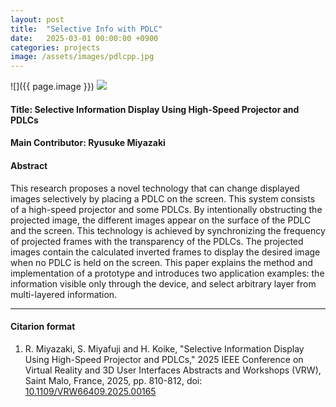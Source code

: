 ```yaml
---
layout: post
title:  "Selective Info with PDLC"
date:   2025-03-01 00:00:00 +0900
categories: projects
image: /assets/images/pdlcpp.jpg
---
```


![]({{ page.image }})
![](/assets/images/pdlcpp.jpg)

#### Title: Selective Information Display Using High-Speed Projector and PDLCs

#### Main Contributor: Ryusuke Miyazaki

#### Abstract
This research proposes a novel technology that can change displayed images selectively by placing a PDLC on the screen. This system consists of a high-speed projector and some PDLCs. By intentionally obstructing the projected image, the different images appear on the surface of the PDLC and the screen. This technology is achieved by synchronizing the frequency of projected frames with the transparency of the PDLCs. The projected images contain the calculated inverted frames to display the desired image when no PDLC is held on the screen. This paper explains the method and implementation of a prototype and introduces two application examples: the information visible only through the device, and select arbitrary layer from multi-layered information.

***

#### Citarion format
1. R. Miyazaki, S. Miyafuji and H. Koike, "Selective Information Display Using High-Speed Projector and PDLCs," 2025 IEEE Conference on Virtual Reality and 3D User Interfaces Abstracts and Workshops (VRW), Saint Malo, France, 2025, pp. 810-812, doi: [10.1109/VRW66409.2025.00165](10.1109/VRW66409.2025.00165)



